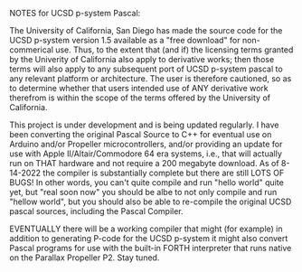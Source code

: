 NOTES for UCSD p-system Pascal:

The University of California, San Diego has made the source code for the UCSD p-system version 1.5 available as a "free download" for non-commerical use.  Thus, to the extent that (and if) the licensing terms granted by the Univerity of California also apply to derivative works; then those terms will also apply to any subsequent port of UCSD p-system pascal to any relevant platform or architecture.  The user is therefore cautioned, so as to determine whether that users intended use of ANY derivative work therefrom is within the scope of the terms offered by the University of California.

This project is under development and is being updated regularly. I have been converting the original Pascal Source to C++ for eventual use on Arduino and/or Propeller microcontrollers, and/or providing an update for use with Apple II/Altair/Commodore 64 era systems, i.e., that will actually run on THAT hardware and not require a 200 megabyte download.  As of 8-14-2022 the compiler is substantially complete but there are still LOTS OF BUGS! In other words, you can't quite compile and run "hello world" quite yet, but "real soon now" you should be albe to not only compile and run "hellow world", but you should also be able to re-compile the original UCSD pascal sources, including the Pascal Compiler.

EVENTUALLY there will be a working compiler that might (for example) in addition to generating P-code for the UCSD p-system it might also convert Pascal programs for use with the built-in FORTH interpreter that runs native on the Parallax Propeller P2. Stay tuned.  

